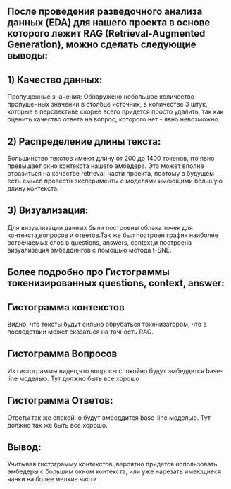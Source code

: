 ## После проведения разведочного анализа данных (EDA) для нашего проекта в основе которого лежит RAG (Retrieval-Augmented Generation), можно сделать следующие выводы:
## 1) Качество данных:
Пропущенные значения: Обнаружено небольшое количество пропущенных значений в столбце источник, в количестве 3 штук, которые в перспективе скорее всего придется просто удалить, так как оценить качество ответа на вопрос, которого нет - явно невозможно.
## 2) Распределение длины текста:
Большинство текстов имеют длину от 200 до 1400 токенов,что явно превышает окно контекста нашего эмбедера. Это может вполне отразиться на качестве retrieval-части проекта, поэтому в будущем есть смысл провести эксперименты с моделями имеющими большую длину контекста.
## 3) Визуализация:
Для визуализации данных были построены облака точек для контекста,вопросов и ответов.Так же был построен график наиболее встречаемых слов в questions, answers, context,и
построена визуализация эмбеддингов с помощью метода t-SNE.
## Более подробно про Гистограммы токенизированных questions, context, answer:
## Гистограмма контекстов
Видно, что тексты будут сильно обрубаться токенизатором, что в последствии может сказаться на точность RAG.
## Гистограмма Вопросов
Из гистограммы видно,что вопросы спокойно будут эмбеддится base-line моделью. Тут должно быть все хорошо
## Гистограмма Ответов:
Ответы так же спокойно будут эмбеддится base-line моделью. Тут должно так же быть все хорошо.
## Вывод:
Учитывая гистограмму контекстов ,вероятно придется использовать эмбедеры с большим окном контекста, или уже нарезать имеющиеся чанки на более мелкие части
